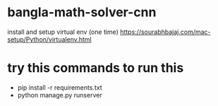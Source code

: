 # bangla-math-solver-cnn

install and setup virtual env (one time)
https://sourabhbajaj.com/mac-setup/Python/virtualenv.html


# try this commands to run this 
- pip install -r requirements.txt 
- python manage.py runserver


